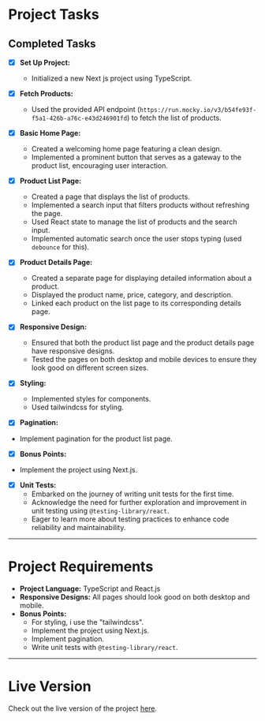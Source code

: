 # Project Tasks

## Completed Tasks

- [x] **Set Up Project:**
  - Initialized a new Next js project using TypeScript.

- [x] **Fetch Products:**
  - Used the provided API endpoint (`https://run.mocky.io/v3/b54fe93f-f5a1-426b-a76c-e43d246901fd`) to fetch the list of products.


- [x] **Basic Home Page:**
  - Created a welcoming home page featuring a clean design.
  - Implemented a prominent button that serves as a gateway to the product list, encouraging user interaction.

- [x] **Product List Page:**
  - Created a page that displays the list of products.
  - Implemented a search input that filters products without refreshing the page.
  - Used React state to manage the list of products and the search input.
  - Implemented automatic search once the user stops typing (used `debounce` for this).

- [x] **Product Details Page:**
  - Created a separate page for displaying detailed information about a product.
  - Displayed the product name, price, category, and description.
  - Linked each product on the list page to its corresponding details page.

- [x] **Responsive Design:**
  - Ensured that both the product list page and the product details page have responsive designs.
  - Tested the pages on both desktop and mobile devices to ensure they look good on different screen sizes.

- [x] **Styling:**
  - Implemented styles for components.
  - Used tailwindcss for styling.

- [x]  **Pagination:**
  - Implement pagination for the product list page.

- [x]  **Bonus Points:**
  - Implement the project using Next.js.

- [x] **Unit Tests:**
  - Embarked on the journey of writing unit tests for the first time.
  - Acknowledge the need for further exploration and improvement in unit testing using `@testing-library/react`.
  - Eager to learn more about testing practices to enhance code reliability and maintainability.
---

# Project Requirements

- **Project Language:** TypeScript and React.js
- **Responsive Designs:** All pages should look good on both desktop and mobile.
- **Bonus Points:**
  - For styling, i use the "tailwindcss".
  - Implement the project using Next.js.
  - Implement pagination.
  - Write unit tests with `@testing-library/react`.

---

# Live Version

Check out the live version of the project [here](https://poetic-lolly-48ddd9.netlify.app/).